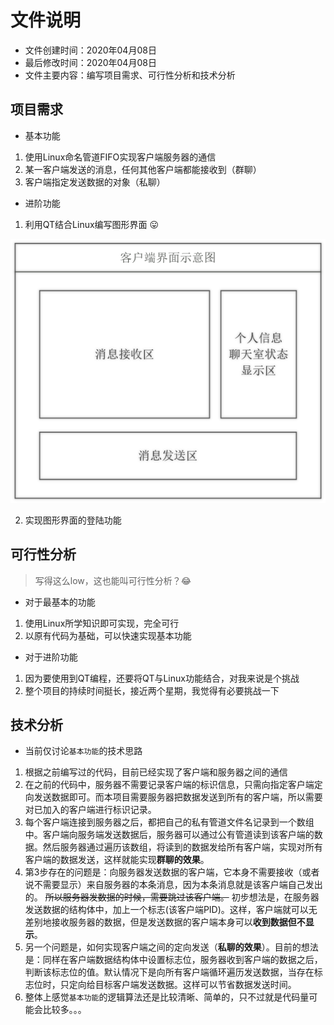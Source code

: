 # 文件说明

* 文件创建时间：2020年04月08日
* 最后修改时间：2020年04月08日
* 文件主要内容：编写项目需求、可行性分析和技术分析

## 项目需求

* 基本功能
1. 使用Linux命名管道FIFO实现客户端服务器的通信
2. 某一客户端发送的消息，任何其他客户端都能接收到（群聊）
3. 客户端指定发送数据的对象（私聊）

* 进阶功能
1. 利用QT结合Linux编写图形界面 😛

![QT客户端预期图](../Image/Client_QT_Demo.png)

2. 实现图形界面的登陆功能

## 可行性分析

> 写得这么low，这也能叫可行性分析？😂

* 对于最基本的功能

1. 使用Linux所学知识即可实现，完全可行
2. 以原有代码为基础，可以快速实现基本功能

* 对于进阶功能

1. 因为要使用到QT编程，还要将QT与Linux功能结合，对我来说是个挑战
2. 整个项目的持续时间挺长，接近两个星期，我觉得有必要挑战一下

## 技术分析

* 当前仅讨论`基本功能`的技术思路

1. 根据之前编写过的代码，目前已经实现了客户端和服务器之间的通信
2. 在之前的代码中，服务器不需要记录客户端的标识信息，只需向指定客户端定向发送数据即可。而本项目需要服务器把数据发送到所有的客户端，所以需要对已加入的客户端进行标识记录。
3. 每个客户端连接到服务器之后，都把自己的私有管道文件名记录到一个数组中。客户端向服务端发送数据后，服务器可以通过公有管道读到该客户端的数据。然后服务器通过遍历该数组，将读到的数据发给所有客户端，实现对所有客户端的数据发送，这样就能实现**群聊的效果**。
4. 第3步存在的问题是：向服务器发送数据的客户端，它本身不需要接收（或者说不需要显示）来自服务器的本条消息，因为本条消息就是该客户端自己发出的。 ~~所以服务器发数据的时候，需要跳过该客户端。~~ 初步想法是，在服务器发送数据的结构体中，加上一个标志(该客户端PID)。这样，客户端就可以无差别地接收服务器的数据，但是发送数据的客户端本身可以**收到数据但不显示**。
5. 另一个问题是，如何实现客户端之间的定向发送（**私聊的效果**）。目前的想法是：同样在客户端数据结构体中设置标志位，服务器收到客户端的数据之后，判断该标志位的值。默认情况下是向所有客户端循环遍历发送数据，当存在标志位时，只定向给目标客户端发送数据。这样可以节省数据发送时间。
6. 整体上感觉`基本功能`的逻辑算法还是比较清晰、简单的，只不过就是代码量可能会比较多。。。
